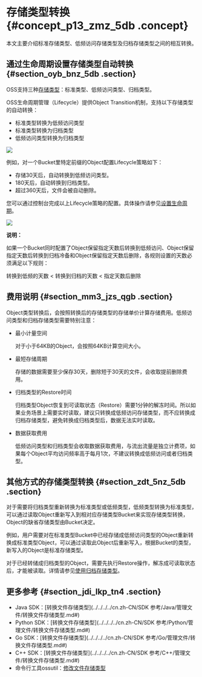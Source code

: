 # 存储类型转换 {#concept_p13_zmz_5db .concept}

本文主要介绍标准存储类型、低频访问存储类型及归档存储类型之间的相互转换。

## 通过生命周期设置存储类型自动转换 {#section_oyb_bnz_5db .section}

OSS支持三种[存储类型](../../../../cn.zh-CN/开发指南/存储类型/存储类型介绍.md#)：标准类型、低频访问类型、归档类型。

OSS生命周期管理（Lifecycle）提供Object Transition机制，支持以下存储类型的自动转换：

-   标准类型转换为低频访问类型
-   标准类型转换为归档类型
-   低频访问类型转换为归档类型

![](http://static-aliyun-doc.oss-cn-hangzhou.aliyuncs.com/assets/img/4410/15572205771620_zh-CN.png)

例如，对一个Bucket里特定前缀的Object配置Lifecycle策略如下：

-   存储30天后，自动转换到低频访问类型。
-   180天后，自动转换到归档类型。
-   超过360天后，文件会被自动删除。

您可以通过控制台完成以上Lifecycle策略的配置。具体操作请参见[设置生命周期](../../../../cn.zh-CN/控制台用户指南/管理存储空间/设置生命周期.md#)。

![](http://static-aliyun-doc.oss-cn-hangzhou.aliyuncs.com/assets/img/4410/15572205771622_zh-CN.png)

**说明：** 

如果一个Bucket同时配置了Object保留指定天数后转换到低频访问、Object保留指定天数后转换到归档冷备和Object保留指定天数后删除，各规则设置的天数必须满足以下规则：

转换到低频的天数 < 转换到归档的天数 < 指定天数后删除

## 费用说明 {#section_mm3_jzs_qgb .section}

Object类型转换后，会按照转换后的存储类型的存储单价计算存储费用。低频访问类型和归档存储类型需要特别注意：

-   最小计量空间

    对于小于64KB的Object，会按照64KB计算空间大小。

-   最短存储周期

    存储的数据需要至少保存30天，删除短于30天的文件，会收取提前删除费用。

-   归档类型的Restore时间

    归档类型Object恢复到可读取状态（Restore）需要1分钟的解冻时间。所以如果业务场景上需要实时读取，建议只转换成低频访问存储类型，而不应转换成归档存储类型，避免转换成归档类型后，数据无法实时读取。

-   数据获取费用

    低频访问类型和归档类型会收取数据获取费用，与流出流量是独立计费项，如果每个Object平均访问频率高于每月1次，不建议转换成低频访问或者归档类型。


## 其他方式的存储类型转换 {#section_zdt_5nz_5db .section}

对于需要将归档类型重新转换为标准类型或低频类型，低频类型转换为标准类型，可以通过读取Object重新写入到相对应存储类型Bucket来实现存储类型转换，Object的缺省存储类型由Bucket决定。

例如，用户需要对在标准类型Bucket中已经存储成低频访问类型的Object重新转换成标准类型Object，可以通过读取此Object后重新写入，根据Bucket的类型，新写入的Object是标准存储类型。

对于已经转储成归档类型的Object，需要先执行Restore操作，解冻成可读取状态后，才能被读取。详情请参见[使用归档存储类型](../../../../cn.zh-CN/开发指南/存储类型/创建和使用归档存储类型.md#)。

## 更多参考 {#section_jdi_lkp_tn4 .section}

-   Java SDK：[转换文件存储类型](../../../../cn.zh-CN/SDK 参考/Java/管理文件/转换文件存储类型.md#)
-   Python SDK：[转换文件存储类型](../../../../cn.zh-CN/SDK 参考/Python/管理文件/转换文件存储类型.md#)
-   Go SDK：[转换文件存储类型](../../../../cn.zh-CN/SDK 参考/Go/管理文件/转换文件存储类型.md#)
-   C++ SDK：[转换文件存储类型](../../../../cn.zh-CN/SDK 参考/C++/管理文件/转换文件存储类型.md#)
-   命令行工具ossutil：[修改文件存储类型](../../../../cn.zh-CN/常用工具/命令行工具ossutil/有关Object的命令.md#section_cnl_x2y_bgb)

